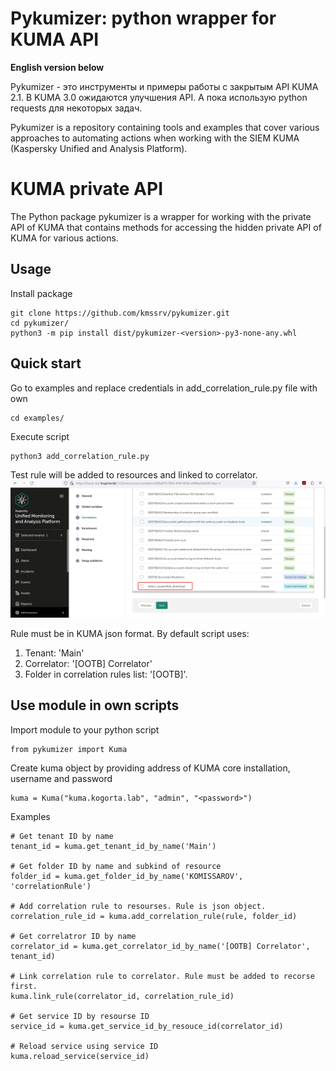 # Pykumizer: python wrapper for KUMA API
**English version below**

Pykumizer - это инструменты и примеры работы с закрытым API KUMA 2.1.
В KUMA 3.0 ожидаются улучшения API. А пока использую python requests для некоторых задач.

Pykumizer is a repository containing tools and examples that cover various approaches to automating actions when working with the SIEM KUMA (Kaspersky Unified and Analysis Platform).

# KUMA private API
The Python package pykumizer is a wrapper for working with the private API of KUMA that  contains methods for accessing the hidden private API of KUMA for various actions.
## Usage
Install package
```
git clone https://github.com/kmssrv/pykumizer.git
cd pykumizer/
python3 -m pip install dist/pykumizer-<version>-py3-none-any.whl
```
## Quick start

Go to examples and replace credentials in add_correlation_rule.py file with own
```commandline
cd examples/
```
Execute script
```commandline
python3 add_correlation_rule.py
```
Test rule will be added to resources and linked to correlator.
![example.png](img%2Fexample.png)

Rule must be in KUMA json format.
By default script uses:
1. Tenant: 'Main'
2. Correlator: '[OOTB] Correlator'
3. Folder in correlation rules list: '[OOTB]'.

## Use module in own scripts
Import module to your python script
```
from pykumizer import Kuma
```
Create kuma object by providing address of KUMA core installation, username and password
```commandline
kuma = Kuma("kuma.kogorta.lab", "admin", "<password>")
```
Examples
```commandline
# Get tenant ID by name
tenant_id = kuma.get_tenant_id_by_name('Main')

# Get folder ID by name and subkind of resource
folder_id = kuma.get_folder_id_by_name('KOMISSAROV', 'correlationRule')

# Add correlation rule to resourses. Rule is json object.
correlation_rule_id = kuma.add_correlation_rule(rule, folder_id)

# Get correlatror ID by name
correlator_id = kuma.get_correlator_id_by_name('[OOTB] Correlator', tenant_id)

# Link correlation rule to correlator. Rule must be added to recorse first.
kuma.link_rule(correlator_id, correlation_rule_id)

# Get service ID by resourse ID
service_id = kuma.get_service_id_by_resouce_id(correlator_id)

# Reload service using service ID
kuma.reload_service(service_id)
```